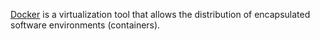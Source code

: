 [Docker](https://www.docker.com/) is a virtualization tool that allows the distribution of encapsulated software environments (containers).